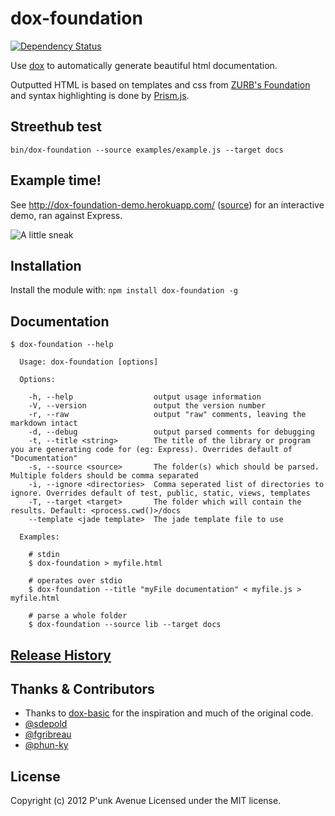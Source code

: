 # dox-foundation

[![Dependency Status](https://gemnasium.com/punkave/dox-foundation.png)](https://gemnasium.com/punkave/dox-foundation)

Use [dox](https://github.com/visionmedia/dox) to automatically generate beautiful html documentation.

Outputted HTML is based on templates and css from [ZURB's Foundation](http://foundation.zurb.com/) and syntax highlighting is done by [Prism.js](http://prismjs.com/).

## Streethub test

`bin/dox-foundation --source examples/example.js --target docs`

## Example time!

See <http://dox-foundation-demo.herokuapp.com/> ([source](https://github.com/tlvince/dox-foundation-demo)) for an interactive demo, ran against Express.

![A little sneak](http://i.cloudup.com/q9XWQ9B7qk.png)

## Installation
Install the module with: `npm install dox-foundation -g`

## Documentation
```
$ dox-foundation --help

  Usage: dox-foundation [options]

  Options:

    -h, --help                  output usage information
    -V, --version               output the version number
    -r, --raw                   output "raw" comments, leaving the markdown intact
    -d, --debug                 output parsed comments for debugging
    -t, --title <string>        The title of the library or program you are generating code for (eg: Express). Overrides default of "Documentation"
    -s, --source <source>       The folder(s) which should be parsed. Multiple folders should be comma separated
    -i, --ignore <directories>  Comma seperated list of directories to ignore. Overrides default of test, public, static, views, templates
    -T, --target <target>       The folder which will contain the results. Default: <process.cwd()>/docs
    --template <jade template>  The jade template file to use

  Examples:

    # stdin
    $ dox-foundation > myfile.html

    # operates over stdio
    $ dox-foundation --title "myFile documentation" < myfile.js > myfile.html

    # parse a whole folder
    $ dox-foundation --source lib --target docs
```

## [Release History](https://github.com/punkave/dox-foundation/releases)

## Thanks & Contributors

* Thanks to [dox-basic](https://github.com/jepso/dox-basic) for the inspiration and much of the original code.
* [@sdepold](https://github.com/sdepold)
* [@fgribreau](https://twitter.com/fgribreau)
* [@phun-ky](https://github.com/phun-kyu)

## License
Copyright (c) 2012 P'unk Avenue
Licensed under the MIT license.
